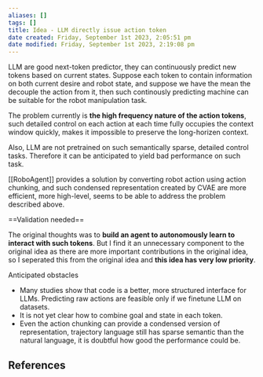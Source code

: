 ```yaml
---
aliases: []
tags: []
title: Idea - LLM directly issue action token
date created: Friday, September 1st 2023, 2:05:51 pm
date modified: Friday, September 1st 2023, 2:19:08 pm
---
```


LLM are good next-token predictor, they can continuously predict new tokens based on current states. Suppose each token to contain information on both current desire and robot state, and suppose we have the mean the decouple the action from it, then such continously predicting machine can be suitable for the robot manipulation task.

The problem currently is **the high frequency nature of the action tokens**, such detailed control on each action at each time fully occupies the context window quickly, makes it impossible to preserve the long-horizen context.

Also, LLM are not pretrained on such semantically sparse, detailed control tasks. Therefore it can be anticipated to yield bad performance on such task.

[[RoboAgent]] provides a solution by converting robot action using action chunking, and such condensed representation created by CVAE are more efficient, more high-level, seems to be able to address the problem described above.

==Validation needed==

The original thoughts was to **build an agent to autonomously learn to interact with such tokens**. But I find it an unnecessary component to the original idea as there are more important contributions in the original idea, so I seperated this from the original idea and **this idea has very low priority**.

Anticipated obstacles

- Many studies show that code is a better, more structured interface for LLMs. Predicting raw actions are feasible only if we finetune LLM on datasets.
- It is not yet clear how to combine goal and state in each token.
- Even the action chunking can provide a condensed version of representation, trajectory language still has sparse semantic than the natural language, it is doubtful how good the performance could be.

## References